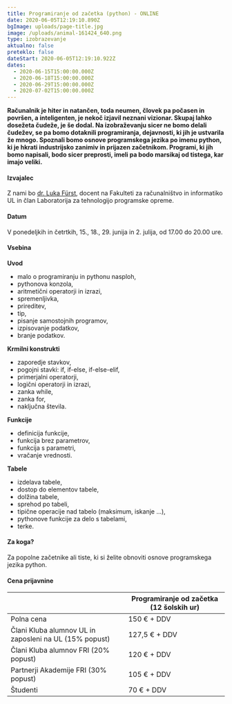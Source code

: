 ```yaml
---
title: Programiranje od začetka (python) - ONLINE
date: 2020-06-05T12:19:10.890Z
bgImage: uploads/page-title.jpg
image: /uploads/animal-161424_640.png
type: izobrazevanje
aktualno: false
preteklo: false
dateStart: 2020-06-05T12:19:10.922Z
dates:
  - 2020-06-15T15:00:00.000Z
  - 2020-06-18T15:00:00.000Z
  - 2020-06-29T15:00:00.000Z
  - 2020-07-02T15:00:00.000Z
---
```

**Računalnik je hiter in natančen, toda neumen, človek pa počasen in površen, a inteligenten, je nekoč izjavil neznani vizionar. Skupaj lahko dosežeta čudeže, je še dodal. Na izobraževanju sicer ne bomo delali čudežev, se pa bomo dotaknili programiranja, dejavnosti, ki jih je ustvarila že mnogo. Spoznali bomo osnove programskega jezika po imenu python, ki je hkrati industrijsko zanimiv in prijazen začetnikom. Programi, ki jih bomo napisali, bodo sicer preprosti, imeli pa bodo marsikaj od tistega, kar imajo veliki.**

#### Izvajalec

Z nami bo [dr. Luka Fürst](https://akademijafri.si/izvajalci/luka-f%C3%BCrst/), docent na Fakulteti za računalništvo in informatiko UL in član Laboratorija za tehnologijo programske opreme.

#### Datum

V ponedeljkih in četrtkih, 15., 18., 29. junija in 2. julija, od 17.00 do 20.00 ure.

#### Vsebina

**Uvod**

* malo o programiranju in pythonu nasploh,
* pythonova konzola,
* aritmetični operatorji in izrazi,
* spremenljivka,
* prireditev,
* tip,
* pisanje samostojnih programov,
* izpisovanje podatkov,
* branje podatkov.

**Krmilni konstrukti**

* zaporedje stavkov,
* pogojni stavki: if, if-else, if-else-elif,
* primerjalni operatorji,
* logični operatorji in izrazi,
* zanka while,
* zanka for,
* naključna števila.

**Funkcije**

* definicija funkcije,
* funkcija brez parametrov,
* funkcija s parametri,
* vračanje vrednosti.

**Tabele**

* izdelava tabele,
* dostop do elementov tabele,
* dolžina tabele,
* sprehod po tabeli,
* tipične operacije nad tabelo (maksimum, iskanje ...),
* pythonove funkcije za delo s tabelami,
* terke.

#### Za koga?

Za popolne začetnike ali tiste, ki si želite obnoviti osnove programskega jezika python.

#### Cena prijavnine

|                                                        | Programiranje od začetka (12 šolskih ur) |
| ------------------------------------------------------ | ---------------------------------------- |
| Polna cena                                             | 150 € + DDV                              |
| Člani Kluba alumnov UL in zaposleni na UL (15% popust) | 127,5 € + DDV                            |
| Člani Kluba alumnov FRI (20% popust)                   | 120 € + DDV                              |
| Partnerji Akademije FRI (30% popust)                   | 105 € + DDV                              |
| Študenti                                               | 70 € + DDV                               |